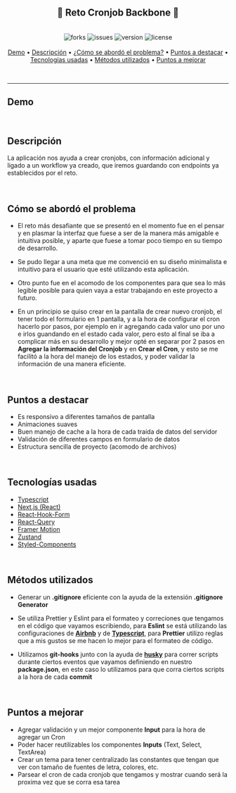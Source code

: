<br>
<h2 align="center">🎩 Reto Cronjob Backbone 🎩</h2>
<p align="center">
    <br>
    <img src="https://img.shields.io/github/forks/santychuy/backbone?style=flat-square" alt="forks">
    <img src="https://img.shields.io/github/issues/santychuy/backbone?style=flat-square" alt="issues">
    <img src="https://img.shields.io/github/package-json/v/santychuy/backbone?style=flat-square" alt="version">
    <img src="https://img.shields.io/github/license/santychuy/backbone?style=flat-square" alt="license">
    <br>
    <br>
    <a href="#demo">Demo<a/> •
    <a href="#descripción">Descripción<a/> •
    <a href="#cómo-se-abordó-el-problema">¿Cómo se abordó el problema?<a/> •
    <a href="#puntos-a-destacar">Puntos a destacar<a/> •
    <a href="#tecnologías-usadas">Tecnologías usadas<a/> • <a href="#métodos-utilizados">Métodos utilizados<a/> • <a href="#puntos-a-mejorar">Puntos a mejorar<a/>
<p/>
<br>

---

## Demo

<br>

## Descripción

La aplicación nos ayuda a crear cronjobs, con información adicional y ligado a un workflow ya creado, que iremos guardando con endpoints ya establecidos por el reto.

<br>

## Cómo se abordó el problema

- El reto más desafiante que se presentó en el momento fue en el pensar y en plasmar la interfaz que fuese a ser de la manera más amigable e intuitiva posible, y aparte que fuese a tomar poco tiempo en su tiempo de desarrollo.

- Se pudo llegar a una meta que me convenció en su diseño minimalista e intuitivo para el usuario que esté utilizando esta aplicación.

- Otro punto fue en el acomodo de los componentes para que sea lo más legible posible para quien vaya a estar trabajando en este proyecto a futuro.

- En un principio se quiso crear en la pantalla de crear nuevo cronjob, el tener todo el formulario en 1 pantalla, y a la hora de configurar el cron hacerlo por pasos, por ejemplo en ir agregando cada valor uno por uno e irlos guandando en el estado cada valor, pero esto al final se iba a complicar más en su desarrollo y mejor opté en separar por 2 pasos en **Agregar la información del Cronjob** y en **Crear el Cron**, y esto se me facilitó a la hora del manejo de los estados, y poder validar la información de una manera eficiente.

<br>

## Puntos a destacar

- Es responsivo a diferentes tamaños de pantalla
- Animaciones suaves
- Buen manejo de cache a la hora de cada traida de datos del servidor
- Validación de diferentes campos en formulario de datos
- Estructura sencilla de proyecto (acomodo de archivos)

<br>

## Tecnologías usadas

- [Typescript](https://www.typescriptlang.org/)
- [Next.js (React)](https://nextjs.org/)
- [React-Hook-Form](https://react-hook-form.com/)
- [React-Query](https://react-query.tanstack.com/)
- [Framer Motion](https://www.framer.com/motion/)
- [Zustand](https://github.com/pmndrs/zustand)
- [Styled-Components](https://styled-components.com/)

<br>

## Métodos utilizados

- Generar un **.gitignore** eficiente con la ayuda de la extensión **.gitignore Generator**

- Se utiliza Prettier y Eslint para el formateo y correciones que tengamos en el código que vayamos escribiendo, para **Eslint** se está utilizando las configuraciones de [**Airbnb**](https://www.npmjs.com/package/eslint-config-airbnb-typescript) y de [**Typescript**](https://github.com/typescript-eslint/typescript-eslint), para **Prettier** utilizo reglas que a mis gustos se me hacen lo mejor para el formateo de código.

- Utilizamos **git-hooks** junto con la ayuda de [**husky**](https://www.npmjs.com/package/husky) para correr scripts durante ciertos eventos que vayamos definiendo en nuestro **package.json**, en este caso lo utilizamos para que corra ciertos scripts a la hora de cada **commit**

<br>

## Puntos a mejorar

- Agregar validación y un mejor componente **Input** para la hora de agregar un Cron
- Poder hacer reutilizables los componentes **Inputs** (Text, Select, TextArea)
- Crear un tema para tener centralizado las constantes que tengan que ver con tamaño de fuentes de letra, colores, etc.
- Parsear el cron de cada cronjob que tengamos y mostrar cuando será la proxima vez que se corra esa tarea

